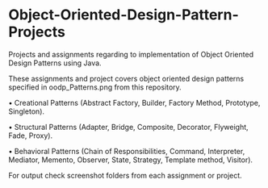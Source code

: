 # Object-Oriented-Design-Pattern-Projects
Projects and assignments regarding to implementation of Object Oriented Design Patterns using Java.

These assignments and project covers object oriented design patterns specified in oodp_Patterns.png from this repository.

•	Creational Patterns 
  (Abstract Factory, Builder, Factory Method, Prototype, Singleton). 
  
•	Structural Patterns 
  (Adapter, Bridge, Composite, Decorator, Flyweight, Fade, Proxy). 

•	Behavioral Patterns 
  (Chain of Responsibilities, Command, Interpreter, Mediator, Memento, Observer, State, Strategy, Template method, Visitor). 


For output check screenshot folders from each assignment or project.
